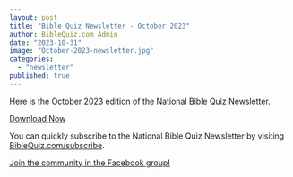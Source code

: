 ```yaml
---
layout: post
title: "Bible Quiz Newsletter - October 2023"
author: BibleQuiz.com Admin
date: "2023-10-31"
image: "October-2023-newsletter.jpg"
categories: 
  - "newsletter"
published: true
---
```


Here is the October 2023 edition of the National Bible Quiz Newsletter.

<a href="{{site.url}}{% link assets/2023/2023-October.pdf %}" class="button is-primary">Download Now</a>

You can quickly subscribe to the National Bible Quiz Newsletter by visiting [BibleQuiz.com/subscribe](https://biblequiz.com/subscribe/).

[Join the community in the Facebook group!](https://www.facebook.com/groups/agbiblequiz)